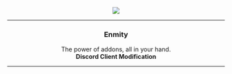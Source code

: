 <div align='center'>
   <img src='https://repo.enmity.app/banner.png' />
</div>

---

<div align='center'>
   <h3>Enmity</h3>
   <p>
      The power of addons, all in your hand.
      <br />
      <b>Discord Client Modification</b>
   </p>
</div>

---
